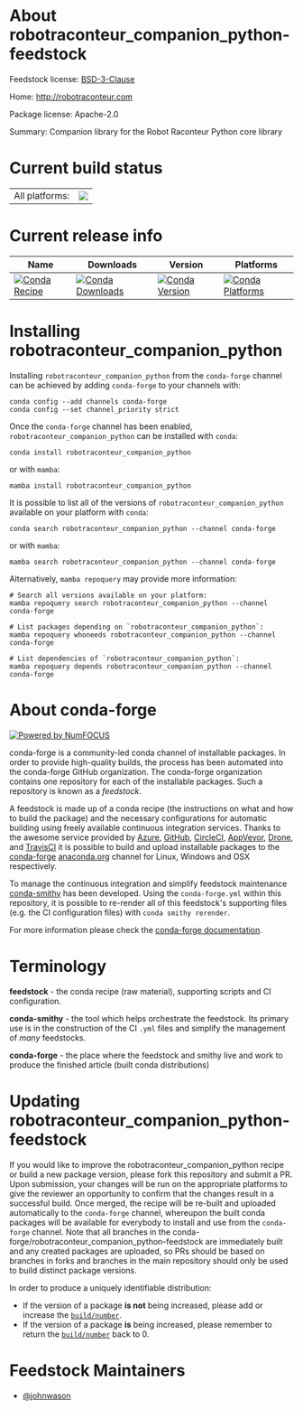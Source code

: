 About robotraconteur_companion_python-feedstock
===============================================

Feedstock license: [BSD-3-Clause](https://github.com/conda-forge/robotraconteur_companion_python-feedstock/blob/main/LICENSE.txt)

Home: http://robotraconteur.com

Package license: Apache-2.0

Summary: Companion library for the Robot Raconteur Python core library

Current build status
====================


<table><tr><td>All platforms:</td>
    <td>
      <a href="https://dev.azure.com/conda-forge/feedstock-builds/_build/latest?definitionId=21553&branchName=main">
        <img src="https://dev.azure.com/conda-forge/feedstock-builds/_apis/build/status/robotraconteur_companion_python-feedstock?branchName=main">
      </a>
    </td>
  </tr>
</table>

Current release info
====================

| Name | Downloads | Version | Platforms |
| --- | --- | --- | --- |
| [![Conda Recipe](https://img.shields.io/badge/recipe-robotraconteur_companion_python-green.svg)](https://anaconda.org/conda-forge/robotraconteur_companion_python) | [![Conda Downloads](https://img.shields.io/conda/dn/conda-forge/robotraconteur_companion_python.svg)](https://anaconda.org/conda-forge/robotraconteur_companion_python) | [![Conda Version](https://img.shields.io/conda/vn/conda-forge/robotraconteur_companion_python.svg)](https://anaconda.org/conda-forge/robotraconteur_companion_python) | [![Conda Platforms](https://img.shields.io/conda/pn/conda-forge/robotraconteur_companion_python.svg)](https://anaconda.org/conda-forge/robotraconteur_companion_python) |

Installing robotraconteur_companion_python
==========================================

Installing `robotraconteur_companion_python` from the `conda-forge` channel can be achieved by adding `conda-forge` to your channels with:

```
conda config --add channels conda-forge
conda config --set channel_priority strict
```

Once the `conda-forge` channel has been enabled, `robotraconteur_companion_python` can be installed with `conda`:

```
conda install robotraconteur_companion_python
```

or with `mamba`:

```
mamba install robotraconteur_companion_python
```

It is possible to list all of the versions of `robotraconteur_companion_python` available on your platform with `conda`:

```
conda search robotraconteur_companion_python --channel conda-forge
```

or with `mamba`:

```
mamba search robotraconteur_companion_python --channel conda-forge
```

Alternatively, `mamba repoquery` may provide more information:

```
# Search all versions available on your platform:
mamba repoquery search robotraconteur_companion_python --channel conda-forge

# List packages depending on `robotraconteur_companion_python`:
mamba repoquery whoneeds robotraconteur_companion_python --channel conda-forge

# List dependencies of `robotraconteur_companion_python`:
mamba repoquery depends robotraconteur_companion_python --channel conda-forge
```


About conda-forge
=================

[![Powered by
NumFOCUS](https://img.shields.io/badge/powered%20by-NumFOCUS-orange.svg?style=flat&colorA=E1523D&colorB=007D8A)](https://numfocus.org)

conda-forge is a community-led conda channel of installable packages.
In order to provide high-quality builds, the process has been automated into the
conda-forge GitHub organization. The conda-forge organization contains one repository
for each of the installable packages. Such a repository is known as a *feedstock*.

A feedstock is made up of a conda recipe (the instructions on what and how to build
the package) and the necessary configurations for automatic building using freely
available continuous integration services. Thanks to the awesome service provided by
[Azure](https://azure.microsoft.com/en-us/services/devops/), [GitHub](https://github.com/),
[CircleCI](https://circleci.com/), [AppVeyor](https://www.appveyor.com/),
[Drone](https://cloud.drone.io/welcome), and [TravisCI](https://travis-ci.com/)
it is possible to build and upload installable packages to the
[conda-forge](https://anaconda.org/conda-forge) [anaconda.org](https://anaconda.org/)
channel for Linux, Windows and OSX respectively.

To manage the continuous integration and simplify feedstock maintenance
[conda-smithy](https://github.com/conda-forge/conda-smithy) has been developed.
Using the ``conda-forge.yml`` within this repository, it is possible to re-render all of
this feedstock's supporting files (e.g. the CI configuration files) with ``conda smithy rerender``.

For more information please check the [conda-forge documentation](https://conda-forge.org/docs/).

Terminology
===========

**feedstock** - the conda recipe (raw material), supporting scripts and CI configuration.

**conda-smithy** - the tool which helps orchestrate the feedstock.
                   Its primary use is in the construction of the CI ``.yml`` files
                   and simplify the management of *many* feedstocks.

**conda-forge** - the place where the feedstock and smithy live and work to
                  produce the finished article (built conda distributions)


Updating robotraconteur_companion_python-feedstock
==================================================

If you would like to improve the robotraconteur_companion_python recipe or build a new
package version, please fork this repository and submit a PR. Upon submission,
your changes will be run on the appropriate platforms to give the reviewer an
opportunity to confirm that the changes result in a successful build. Once
merged, the recipe will be re-built and uploaded automatically to the
`conda-forge` channel, whereupon the built conda packages will be available for
everybody to install and use from the `conda-forge` channel.
Note that all branches in the conda-forge/robotraconteur_companion_python-feedstock are
immediately built and any created packages are uploaded, so PRs should be based
on branches in forks and branches in the main repository should only be used to
build distinct package versions.

In order to produce a uniquely identifiable distribution:
 * If the version of a package **is not** being increased, please add or increase
   the [``build/number``](https://docs.conda.io/projects/conda-build/en/latest/resources/define-metadata.html#build-number-and-string).
 * If the version of a package **is** being increased, please remember to return
   the [``build/number``](https://docs.conda.io/projects/conda-build/en/latest/resources/define-metadata.html#build-number-and-string)
   back to 0.

Feedstock Maintainers
=====================

* [@johnwason](https://github.com/johnwason/)


